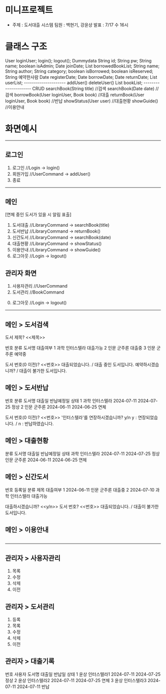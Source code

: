 # 미니프로젝트
- 주제 : 도서대출 시스템
  팀원 : 백현기, 강윤상
  발표 : 7/17 수 16시



# 클래스 구조
<Package util>
  <Class Prompt>


  <Class Login>
  User loginUser;
  login();
  logout();

  <Class Dummy>
  Dummydata


<Package vo>

  <Class User>
  String id;
  String pw;
  String name;
  boolean isAdmin;
  Date joinDate;
  List<Book> borrowedBookList;

  <Class Book>
  String name;
  String author;
  String category;
  boolean isBorrowed;
  boolean isReserved;
  String 예약한사람
  Date registerDate;
  Date borrowDate;
  Date returnDate;


<Package Command>

  <Class UserCommand>
  List<User> userList;
  ---------------------
  addUser()
  deleteUser()

  <Class BookCommand>
  List<Book> bookList;
  ---------------------
  CRUD

  <Class LibraryCommand>
  searchBook(String title)  //검색
  searchBook(Date date)  //검색
  borrowBook(User loginUser, Book book)  //대출
  returnBook(User loginUser, Book book)  //반납
  showStatus(User user)  //대출현황
  showGuide()  //이용안내


# 화면예시

-----------------------------------------------------

## 로그인
1. 로그인  //Login -> login()
2. 회원가입  //UserCommand -> addUser()
0. 종료

-----------------------------------------------------

## 메인
[연체 중인 도서가 있을 시 알림 표출]
1. 도서대출  //LibraryCommand -> searchBook(title)
2. 도서반납  //LibraryCommand -> returnBook()
2. 신간도서  //LibraryCommand -> searchBook(date)
3. 대출현황  //LibraryCommand -> showStatus()
4. 이용안내  //LibraryCommand -> showGuide()
0. 로그아웃  //Login -> logout()

## 관리자 화면
1. 사용자관리  //UserCommand
2. 도서관리  //BookCommand
<!-- 3. 대출기록   -->
0. 로그아웃  //Login -> logout()

-----------------------------------------------------

## 메인 > 도서검색
도서 제목? <<제목>>

번호    분류    도서명          대출여부
1       과학    인터스텔라      대출가능
2       인문    군주론          대출중
3       인문    군주론          예약중

도서 번호(0 이전)? <<번호>>
대출되었습니다. / 대출 중인 도서입니다. 예약하시겠습니까? / 대출이 불가한 도서입니다.


## 메인 > 도서반납
번호    분류    도서명        대출일      반납예정일      상태
1       과학    인터스텔라    2024-07-11  2024-07-25      정상
2       인문    군주론        2024-06-11  2024-06-25      연체

도서 번호(0 이전)? <<번호>>
'인터스텔라'를 연장하시겠습니까? y/n
y : 연장되었습니다. / n : 반납하였습니다.


## 메인 > 대출현황
분류    도서명        대출일      반납예정일      상태
과학    인터스텔라    2024-07-11  2024-07-25      정상
인문    군주론        2024-06-11  2024-06-25      연체


## 메인 > 신간도서
번호    등록일      분류    제목            대출여부
1       2024-06-11  인문    군주론          대출중
2       2024-07-10  과학    인터스텔라      대출가능

대출하시겠습니까? <<y/n>>
도서 번호? <<번호>>
대출되었습니다. / 대출이 불가한 도서입니다.


## 메인 > 이용안내
~~~~
~~~~

-----------------------------------------------------

## 관리자 > 사용자관리
1. 목록
2. 수정
3. 삭제
0. 이전

## 관리자 > 도서관리
1. 등록
2. 목록
3. 수정
4. 삭제
0. 이전

## 관리자 > 대출기록
번호    사용자    도서명       대출일      반납일      상태
1       윤상      인터스텔라1  2024-07-11  2024-07-25  정상
2       윤상      인터스텔라2  2024-07-11  2024-07-25  연체
3       윤상      인터스텔라3  2024-07-11  2024-07-11  반납